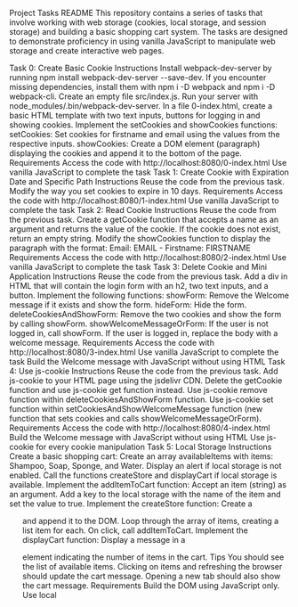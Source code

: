 Project Tasks README
This repository contains a series of tasks that involve working with web storage (cookies, local storage, and session storage) and building a basic shopping cart system. The tasks are designed to demonstrate proficiency in using vanilla JavaScript to manipulate web storage and create interactive web pages.

Task 0: Create Basic Cookie
Instructions
Install webpack-dev-server by running npm install webpack-dev-server --save-dev. If you encounter missing dependencies, install them with npm i -D webpack and npm i -D webpack-cli.
Create an empty file src/index.js.
Run your server with node_modules/.bin/webpack-dev-server.
In a file 0-index.html, create a basic HTML template with two text inputs, buttons for logging in and showing cookies.
Implement the setCookies and showCookies functions:
setCookies: Set cookies for firstname and email using the values from the respective inputs.
showCookies: Create a DOM element (paragraph) displaying the cookies and append it to the bottom of the page.
Requirements
Access the code with http://localhost:8080/0-index.html
Use vanilla JavaScript to complete the task
Task 1: Create Cookie with Expiration Date and Specific Path
Instructions
Reuse the code from the previous task.
Modify the way you set cookies to expire in 10 days.
Requirements
Access the code with http://localhost:8080/1-index.html
Use vanilla JavaScript to complete the task
Task 2: Read Cookie
Instructions
Reuse the code from the previous task.
Create a getCookie function that accepts a name as an argument and returns the value of the cookie. If the cookie does not exist, return an empty string.
Modify the showCookies function to display the paragraph with the format: Email: EMAIL - Firstname: FIRSTNAME
Requirements
Access the code with http://localhost:8080/2-index.html
Use vanilla JavaScript to complete the task
Task 3: Delete Cookie and Mini Application
Instructions
Reuse the code from the previous task.
Add a div in HTML that will contain the login form with an h2, two text inputs, and a button.
Implement the following functions:
showForm: Remove the Welcome message if it exists and show the form.
hideForm: Hide the form.
deleteCookiesAndShowForm: Remove the two cookies and show the form by calling showForm.
showWelcomeMessageOrForm: If the user is not logged in, call showForm. If the user is logged in, replace the body with a welcome message.
Requirements
Access the code with http://localhost:8080/3-index.html
Use vanilla JavaScript to complete the task
Build the Welcome message with JavaScript without using HTML
Task 4: Use js-cookie
Instructions
Reuse the code from the previous task.
Add js-cookie to your HTML page using the jsdelivr CDN.
Delete the getCookie function and use js-cookie get function instead.
Use js-cookie remove function within deleteCookiesAndShowForm function.
Use js-cookie set function within setCookiesAndShowWelcomeMessage function (new function that sets cookies and calls showWelcomeMessageOrForm).
Requirements
Access the code with http://localhost:8080/4-index.html
Build the Welcome message with JavaScript without using HTML
Use js-cookie for every cookie manipulation
Task 5: Local Storage
Instructions
Create a basic shopping cart:
Create an array availableItems with items: Shampoo, Soap, Sponge, and Water.
Display an alert if local storage is not enabled.
Call the functions createStore and displayCart if local storage is available.
Implement the addItemToCart function:
Accept an item (string) as an argument.
Add a key to the local storage with the name of the item and set the value to true.
Implement the createStore function:
Create a <ul> and append it to the DOM.
Loop through the array of items, creating a list item for each. On click, call addItemToCart.
Implement the displayCart function:
Display a message in a <p> element indicating the number of items in the cart.
Tips
You should see the list of available items.
Clicking on items and refreshing the browser should update the cart message.
Opening a new tab should also show the cart message.
Requirements
Build the DOM using JavaScript only.
Use local



